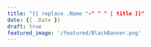 ```yaml
---
title: "{{ replace .Name "-" " " | title }}"
date: {{ .Date }}
draft: true
featured_image: '/featured/BlackBanner.png'
---
```


